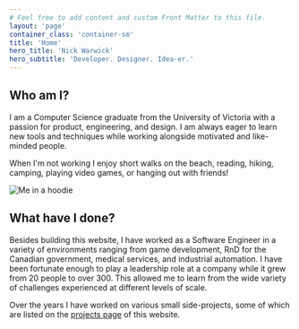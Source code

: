 ```yaml
---
# Feel free to add content and custom Front Matter to this file.
layout: 'page'
container_class: 'container-sm'
title: 'Home'
hero_title: 'Nick Warwick'
hero_subtitle: 'Developer. Designer. Idea-er.'
---
```

<section class='home-about'>
  <div class="home-about__text">
    <h2>Who am I?</h2>
    <p>I am a Computer Science graduate from the University of Victoria with a passion for product, engineering, and design. I am always eager to learn new tools and techniques while working alongside motivated and like-minded people.</p>
    <p>When I'm not working I enjoy short walks on the beach, reading, hiking, camping, playing video games, or hanging out
      with friends!</p>
  </div>
<div class="home-headshot">
  <img class='home-headshot-image'
    src='https://res.cloudinary.com/dbiyjyi0a/image/upload/v1680526997/portfolio/headshot.webp' alt='Me in a hoodie' />
</div>
</section>
<section class='home-experience'>
  <h2>What have I done?</h2>
  <p>Besides building this website, I have worked as a Software Engineer in a variety of environments ranging from
    game development, RnD for the Canadian government, medical services, and industrial automation. I have been
    fortunate enough to play a leadership role at a company while it grew from 20 people to over 300. This allowed me
    to learn from the wide variety of challenges experienced at different levels of scale.</p>
  <p>Over the years I have worked on various small side-projects, some of which are listed on the <a href="<%= relative_url '/projects' %>">projects page</a> of this website.</p>
</section>